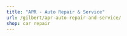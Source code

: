 ```yaml
---
title: "APR - Auto Repair & Service"
url: /gilbert/apr-auto-repair-and-service/
shop: car repair
---
```

